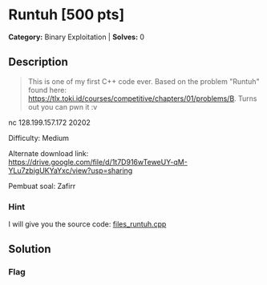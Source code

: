 # Runtuh [500 pts]

**Category:** Binary Exploitation
| **Solves:** 0

## Description
>This is one of my first C++ code ever. Based on the problem "Runtuh" found here: https://tlx.toki.id/courses/competitive/chapters/01/problems/B. Turns out you can pwn it :v

nc 128.199.157.172 20202

Difficulty: Medium

Alternate download link: <br>
https://drive.google.com/file/d/1t7D916wTeweUY-qM-YLu7zbigUKYaYxc/view?usp=sharing

Pembuat soal: Zafirr

### Hint
I will give you the source code: [files_runtuh.cpp](/files/1eb10f4e64f801f516dd51ee74e1904b/files_runtuh.cpp)
## Solution

### Flag

